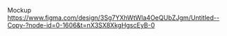 Mockup https://www.figma.com/design/3Sg7YXhWtWla4OeQUbZJgm/Untitled--Copy-?node-id=0-1606&t=nX3SX8XkgHgscEyB-0
